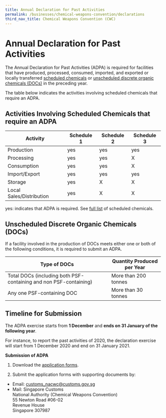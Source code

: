 ```yaml
---
title: Annual Declaration for Past Activities
permalink: /businesses/chemical-weapons-convention/declarations
third_nav_title: Chemical Weapons Convention (CWC)
---
```


# Annual Declaration for Past Activities

The Annual Declaration for Past Activities (ADPA) is required for facilities that have produced, processed, consumed, imported, and exported or locally transferred  [scheduled chemicals](https://www.customs.gov.sg/businesses/chemical-weapons-convention/controlled-chemicals#sc) or  [unscheduled discrete organic chemicals (DOCs)](https://www.customs.gov.sg/businesses/chemical-weapons-convention/controlled-chemicals#udoc)  in the preceding year.

The table below indicates the activities involving scheduled chemicals that require an ADPA.

## Activities Involving Scheduled Chemicals that require an ADPA

| Activity | Schedule 1 | Schedule 2 | Schedule 3 |
|----------|------------|------------|------------|
| Production | yes | yes | yes |
| Processing | yes | yes | X |
| Consumption | yes | yes | X |
| Import/Export | yes | yes | yes |
| Storage | yes | X | X |
| Local Sales/Distribution | yes | X | X |

yes: indicates that ADPA is required.  See [full list](https://www.customs.gov.sg/-/media/cus/files/business/chemical-weapons-convention/guidetonacwclicencewithschchemlist.pdf?la=en&hash=BB1E42B4501617DFDA8B2AC9F57BED5D57FFDE34) of scheduled chemicals.

## Unscheduled Discrete Organic Chemicals (DOCs)

If a facility involved in the production of DOCs meets either one or both of the following conditions, it is required to submit an ADPA.

| Type of DOCs | Quantity Produced per Year |
|--------------|----------------------------|
| Total DOCs (including both PSF-containing and non PSF-containing) | More than 200 tonnes |
| Any one PSF-containing DOC | More than 30 tonnes |

## Timeline for Submission

The ADPA exercise starts from  **1 December**  and  **ends on 31 January of the following year**.

For instance, to report the past activities of 2020, the declaration exercise will start from 1 December 2020 and end on 31 January 2021.

**Submission of ADPA**

1) Download the  [application forms](https://www.customs.gov.sg/eservices/customs-forms-and-service-links#adpa).

2) Submit the application forms with supporting documents by:

-   Email:  [customs_nacwc@customs.gov.sg](mailto:customs_nacwc@customs.gov.sg2)
-   Mail: Singapore Customs  
    National Authority (Chemical Weapons Convention)  
    55 Newton Road #06-02  
    Revenue House  
    Singapore 307987
